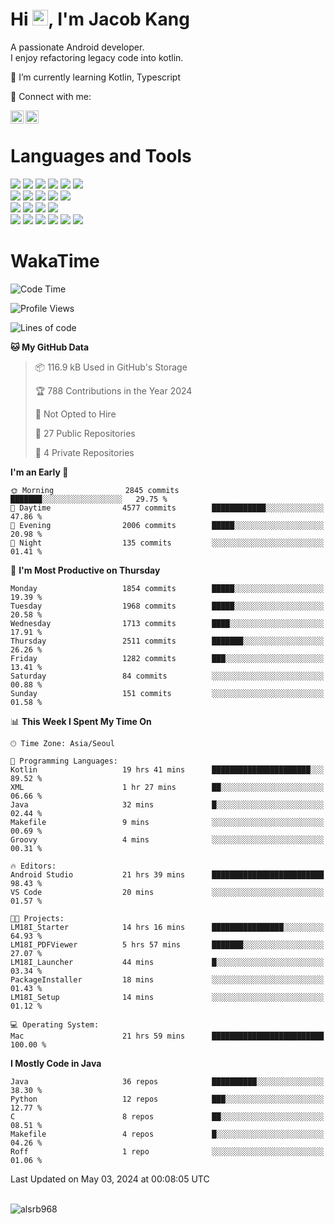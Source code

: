 # Hi <img src="https://media.giphy.com/media/hvRJCLFzcasrR4ia7z/giphy.gif" width="25px">, I'm Jacob Kang
A passionate Android developer.
</br>
I enjoy refactoring legacy code into kotlin.

🌱 I’m currently learning Kotlin, Typescript

🤝 Connect with me:

<a href="https://www.linkedin.com/in/minkyu-kang-b7477b1b2/"><img align="left" src="https://raw.githubusercontent.com/yushi1007/yushi1007/main/images/linkedin.svg" alt="Minkyu Kang | LinkedIn" width="21px"/></a>
<a href="https://www.instagram.com/_jacob_kang/"><img align="left" src="https://raw.githubusercontent.com/yushi1007/yushi1007/main/images/instagram.svg" alt="Jacob Kang | Instagram" width="21px"/></a>

</br>

# Languages and Tools

<div align="left">
<img src="https://img.shields.io/badge/java-007396?logo=java&logoColor=white"/>
<img src="https://img.shields.io/badge/kotlin-7F52FF?logo=kotlin&logoColor=white"/>
<img src="https://img.shields.io/badge/python-3776AB?logo=python&logoColor=white"/>
<img src="https://img.shields.io/badge/bash shell-4EAA25?logo=gnubash&logoColor=white"/>
<img src="https://img.shields.io/badge/c-A8B9CC?logo=c&logoColor=white"/>
<img src="https://img.shields.io/badge/c++-00599C?logo=c%2b%2b&logoColor=white"/>
</div>
<div align="left">
<img src="https://img.shields.io/badge/git-F05032?logo=git&logoColor=white"/>
<img src="https://img.shields.io/badge/github-181717?logo=github&logoColor=white"/>
<img src="https://img.shields.io/badge/mysql-4479A1?logo=mysql&logoColor=white"/>
<img src="https://img.shields.io/badge/sqlite-003B57?logo=sqlite&logoColor=white"/>
<img src="https://img.shields.io/badge/amazon AWS-232F3E?logo=amazonaws&logoColor=white"/>
</div>
<div align="left">
<img src="https://img.shields.io/badge/android-3DDC84?logo=android&logoColor=white"/>
<img src="https://img.shields.io/badge/linux-FCC624?logo=linux&logoColor=white"/>
<img src="https://img.shields.io/badge/flask-000000?logo=flask&logoColor=white"/>
<img src="https://img.shields.io/badge/arduino-00979D?logo=arduino&logoColor=white"/>
</div>
<div align="left">
<img src="https://img.shields.io/badge/slack-4A154B?logo=slack&logoColor=white"/>
<img src="https://img.shields.io/badge/notion-000000?logo=notion&logoColor=white"/>
<img src="https://img.shields.io/badge/jira-0052CC?logo=jira&logoColor=white"/>
<img src="https://img.shields.io/badge/postman-FF6C37?logo=postman&logoColor=white"/>
<img src="https://img.shields.io/badge/intellij-000000?logo=intellijidea&logoColor=white"/>
<img src="https://img.shields.io/badge/pycharm-000000?logo=pycharm&logoColor=white"/>
</div>

# WakaTime

<!--START_SECTION:waka-->
![Code Time](http://img.shields.io/badge/Code%20Time-3%2C746%20hrs%2027%20mins-blue)

![Profile Views](http://img.shields.io/badge/Profile%20Views-0-blue)

![Lines of code](https://img.shields.io/badge/From%20Hello%20World%20I%27ve%20Written-7.1%20million%20lines%20of%20code-blue)

**🐱 My GitHub Data** 

> 📦 116.9 kB Used in GitHub's Storage 
 > 
> 🏆 788 Contributions in the Year 2024
 > 
> 🚫 Not Opted to Hire
 > 
> 📜 27 Public Repositories 
 > 
> 🔑 4 Private Repositories 
 > 
**I'm an Early 🐤** 

```text
🌞 Morning                2845 commits        ███████░░░░░░░░░░░░░░░░░░   29.75 % 
🌆 Daytime                4577 commits        ████████████░░░░░░░░░░░░░   47.86 % 
🌃 Evening                2006 commits        █████░░░░░░░░░░░░░░░░░░░░   20.98 % 
🌙 Night                  135 commits         ░░░░░░░░░░░░░░░░░░░░░░░░░   01.41 % 
```
📅 **I'm Most Productive on Thursday** 

```text
Monday                   1854 commits        █████░░░░░░░░░░░░░░░░░░░░   19.39 % 
Tuesday                  1968 commits        █████░░░░░░░░░░░░░░░░░░░░   20.58 % 
Wednesday                1713 commits        ████░░░░░░░░░░░░░░░░░░░░░   17.91 % 
Thursday                 2511 commits        ███████░░░░░░░░░░░░░░░░░░   26.26 % 
Friday                   1282 commits        ███░░░░░░░░░░░░░░░░░░░░░░   13.41 % 
Saturday                 84 commits          ░░░░░░░░░░░░░░░░░░░░░░░░░   00.88 % 
Sunday                   151 commits         ░░░░░░░░░░░░░░░░░░░░░░░░░   01.58 % 
```


📊 **This Week I Spent My Time On** 

```text
🕑︎ Time Zone: Asia/Seoul

💬 Programming Languages: 
Kotlin                   19 hrs 41 mins      ██████████████████████░░░   89.52 % 
XML                      1 hr 27 mins        ██░░░░░░░░░░░░░░░░░░░░░░░   06.66 % 
Java                     32 mins             █░░░░░░░░░░░░░░░░░░░░░░░░   02.44 % 
Makefile                 9 mins              ░░░░░░░░░░░░░░░░░░░░░░░░░   00.69 % 
Groovy                   4 mins              ░░░░░░░░░░░░░░░░░░░░░░░░░   00.31 % 

🔥 Editors: 
Android Studio           21 hrs 39 mins      █████████████████████████   98.43 % 
VS Code                  20 mins             ░░░░░░░░░░░░░░░░░░░░░░░░░   01.57 % 

🐱‍💻 Projects: 
LM18I_Starter            14 hrs 16 mins      ████████████████░░░░░░░░░   64.93 % 
LM18I_PDFViewer          5 hrs 57 mins       ███████░░░░░░░░░░░░░░░░░░   27.07 % 
LM18I_Launcher           44 mins             █░░░░░░░░░░░░░░░░░░░░░░░░   03.34 % 
PackageInstaller         18 mins             ░░░░░░░░░░░░░░░░░░░░░░░░░   01.43 % 
LM18I_Setup              14 mins             ░░░░░░░░░░░░░░░░░░░░░░░░░   01.12 % 

💻 Operating System: 
Mac                      21 hrs 59 mins      █████████████████████████   100.00 % 
```

**I Mostly Code in Java** 

```text
Java                     36 repos            ██████████░░░░░░░░░░░░░░░   38.30 % 
Python                   12 repos            ███░░░░░░░░░░░░░░░░░░░░░░   12.77 % 
C                        8 repos             ██░░░░░░░░░░░░░░░░░░░░░░░   08.51 % 
Makefile                 4 repos             █░░░░░░░░░░░░░░░░░░░░░░░░   04.26 % 
Roff                     1 repo              ░░░░░░░░░░░░░░░░░░░░░░░░░   01.06 % 
```




 Last Updated on May 03, 2024 at 00:08:05 UTC
<!--END_SECTION:waka-->

</br>

<div align="left">
<img align="left" src="https://github-readme-stats.vercel.app/api/top-langs?username=alsrb968&show_icons=true&locale=en&layout=compact&theme=dark" alt="alsrb968" />
</div>
